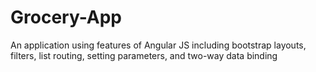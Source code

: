 # Grocery-App
An application using features of Angular JS including bootstrap layouts, filters, list routing, setting parameters, and two-way data binding
